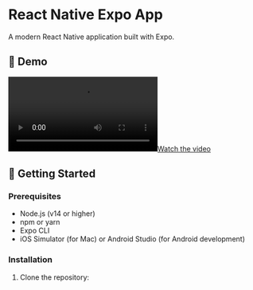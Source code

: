 # React Native Expo App

A modern React Native application built with Expo.

## 🎥 Demo


[![Watch the video](https://raw.githubusercontent.com/superbahbi/expo-ig-profile-example/main/assets/ScreenRecording_01-05-2025%2016-17-17_1.MP4)](https://raw.githubusercontent.com/superbahbi/expo-ig-profile-example/main/assets/ScreenRecording_01-05-2025%2016-17-17_1.MP4)
## 🚀 Getting Started

### Prerequisites

- Node.js (v14 or higher)
- npm or yarn
- Expo CLI
- iOS Simulator (for Mac) or Android Studio (for Android development)

### Installation

1. Clone the repository:
